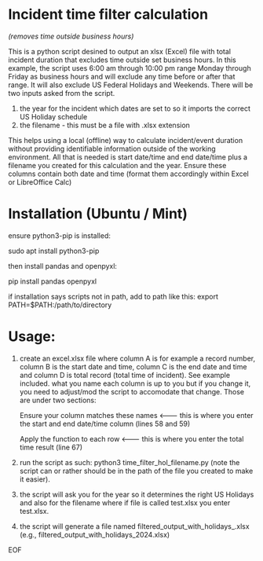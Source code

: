 
# Incident time filter calculation 
<i>(removes time outside business hours)</i>

This is a python script desined to output an xlsx (Excel) file with total incident duration that excludes time outside set business hours.
In this example, the script uses 6:00 am through 10:00 pm range Monday through Friday as business hours and will exclude any time before or after that range.
It will also exclude US Federal Holidays and Weekends.
There will be two inputs asked from the script.
1. the year for the incident which dates are set to so it imports the correct US Holiday schedule
2. the filename - this must be a file with .xlsx extension

This helps using a local (offline) way to calculate incident/event duration without providing identifiable information outside of the working environment. All that is needed is start date/time and end date/time plus a filename you created for this calculation and the year. Ensure these columns contain both date and time (format them accordingly within Excel or LibreOffice Calc)

# Installation (Ubuntu / Mint)

ensure python3-pip is installed:

sudo apt install python3-pip

then install pandas and openpyxl:

pip install pandas openpyxl

if installation says scripts not in path, add to path like this: export PATH=$PATH:/path/to/directory

# <b>Usage:</b>

1. create an excel.xlsx file where column A is for example a record number, column B is the start date and time, column C is the end date and time and column D is total record (total time of incident). See example included. what you name each column is up to you but if you change it, you need to adjust/mod the script to accomodate that change. Those are under two sections: <p>
     Ensure your column matches these names <--- this is where you enter the start and end date/time column (lines 58 and 59) </p> <p>
     Apply the function to each row <--- this is where you enter the total time result (line 67) </p>

3. run the script as such: python3 time_filter_hol_filename.py (note the script can or rather should be in the path of the file you created to make it easier).
4. the script will ask you for the year so it determines the right US Holidays and also for the filename where if file is called test.xlsx you enter test.xlsx.
5. the script will generate a file named filtered_output_with_holidays_<year>.xlsx (e.g., filtered_output_with_holidays_2024.xlsx)

EOF
